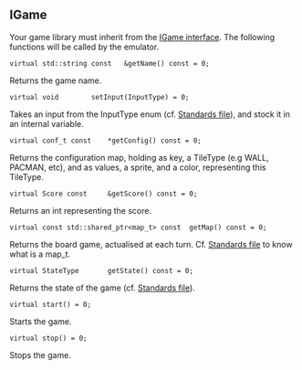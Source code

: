 IGame
----------------------

Your game library must inherit from the [IGame interface](../emulator/Game/IGame.hpp). The following functions will be called by the emulator.


    virtual std::string const	&getName() const = 0;

Returns the game name.

    virtual void		setInput(InputType) = 0;

Takes an input from the InputType enum (cf. [Standards file](../emulator/Standards.hpp)), and stock it in an internal variable.

    virtual conf_t const	*getConfig() const = 0;

Returns the configuration map, holding as key, a TileType (e.g WALL, PACMAN, etc), and as values, a sprite, and a color, representing this TileType.

    virtual Score const		&getScore() const = 0;

Returns an int representing the score.

    virtual const std::shared_ptr<map_t> const	getMap() const = 0;

Returns the board game, actualised at each turn. Cf. [Standards file](../emulator/Standards.hpp) to know what is a map_t.

    virtual StateType		getState() const = 0;

Returns the state of the game (cf. [Standards file](../emulator/Standards.hpp)).

    virtual start() = 0;

Starts the game.

    virtual stop() = 0;

Stops the game.
